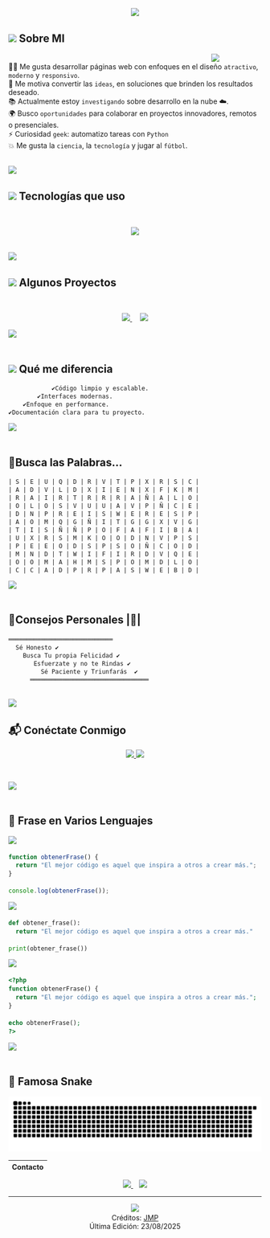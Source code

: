 <p align="center">
  <a href="#"><img src="https://readme-typing-svg.herokuapp.com font=Time+New+Roman&color=%23C8BE25&size=30&center=true&vCenter=true&width=600&height=100&lines=Bienvenidos!+Soy+Juan+Manuel..&hearts;+;Desarrollador-Web+Full-Stack;...(❁´◡`❁)"></a>
</p>

## <img src="https://github.com/7oSkaaa/7oSkaaa/blob/main/Images/about_me.gif" width="50px">&nbsp;Sobre MI
<picture> <img align="right" src="https://github.com/7oSkaaa/7oSkaaa/blob/main/Images/Right_Side.gif?raw=true" width = 100px></picture>
   <br>
  👨‍💻 Me gusta desarrollar páginas web con enfoques en el diseño `atractivo`, `moderno` y `responsivo`.<br>
  🎯 Me motiva convertir las `ideas`, en soluciones que brinden los resultados deseado.<br>
  📚 Actualmente estoy `investigando` sobre desarrollo en la nube ☁️.<br>
  🌍 Busco `oportunidades` para colaborar en proyectos innovadores, remotos o presenciales.<br>
  ⚡ Curiosidad `geek`: automatizo tareas con `Python`<br>
  💥 Me gusta la `ciencia`, la `tecnología` y jugar al `fútbol`.
  <br><br>
  
<img src="https://user-images.githubusercontent.com/73097560/115834477-dbab4500-a447-11eb-908a-139a6edaec5c.gif"><br>


## <img src="https://media2.giphy.com/media/QssGEmpkyEOhBCb7e1/giphy.gif?cid=ecf05e47a0n3gi1bfqntqmob8g9aid1oyj2wr3ds3mg700bl&rid=giphy.gif" width="50px">&nbsp;Tecnologías que uso
 <br>
<p align="center">
  <img src="https://skillicons.dev/icons?i=html,css,js,php,laravel,mysql,java,python,bootstrap,git,github,vscode,visual" />
</p>
<br>
<img src="https://user-images.githubusercontent.com/73097560/115834477-dbab4500-a447-11eb-908a-139a6edaec5c.gif">

## <img src="https://github.com/7oSkaaa/7oSkaaa/blob/main/Images/IDEs.gif?" width="50px">&nbsp;Algunos Proyectos
<br>

<p align="center">
  <a href="https://github.com/Juan-Manuel-JMP/JavaScript-Creador_de_tareas">
    <img src="https://github-readme-stats.vercel.app/api/pin/?username=Juan-Manuel-JMP&repo=JavaScript-Creador_de_tareas&theme=radical&hide_border=true&layout=compact" />
  </a>
  &nbsp;&nbsp;&nbsp;
  <a href="https://github.com/Juan-Manuel-JMP/JavaScript-Ahorcado">
    <img src="https://github-readme-stats.vercel.app/api/pin/?username=Juan-Manuel-JMP&repo=JavaScript-Ahorcado&theme=radical&hide_border=true&layout=compact" />
  </a>
</p>

<img src="https://user-images.githubusercontent.com/73097560/115834477-dbab4500-a447-11eb-908a-139a6edaec5c.gif"><br><br>

## <img src="https://media.giphy.com/media/ObNTw8Uzwy6KQ/giphy.gif" width="30px">&nbsp;Qué me diferencia

				✔️Código limpio y escalable.  
			✔️Interfaces modernas.  
		✔️Enfoque en performance.  
	✔️Documentación clara para tu proyecto.


<img src="https://user-images.githubusercontent.com/73097560/115834477-dbab4500-a447-11eb-908a-139a6edaec5c.gif"><br><br>

## 🔎Busca las Palabras...

	| S | E | U | Q | D | R | V | T | P | X | R | S | C |
	| A | D | V | L | D | X | I | E | N | X | F | K | M | 
	| R | A | I | R | T | R | R | R | A | Ñ | A | L | O | 
	| O | L | O | S | V | U | U | A | V | P | Ñ | C | E |
	| D | N | P | R | E | I | S | W | E | R | E | S | P | 
	| A | O | M | Q | G | Ñ | I | T | G | G | X | V | G |
	| T | I | S | Ñ | Ñ | P | O | F | A | F | I | B | A |
	| U | X | R | S | M | K | O | O | D | N | V | P | S |
	| P | E | E | O | D | S | P | S | O | Ñ | C | O | D | 
	| M | N | D | T | W | I | F | I | R | D | V | Q | E |   
	| O | O | M | A | H | M | S | P | O | M | D | L | O | 
	| C | C | A | D | P | R | P | A | S | W | E | B | D | 


<img src="https://user-images.githubusercontent.com/73097560/115834477-dbab4500-a447-11eb-908a-139a6edaec5c.gif"><br><br>

## 🎯Consejos Personales |💚|

    ═════════════════════════════
	  Sé Honesto ✔️
		Busca Tu propia Felicidad ✔️
		   Esfuerzate y no te Rindas ✔️
			 Sé Paciente y Triunfarás  ✔️
	      ═════════════════════════════════
<br>
<img src="https://user-images.githubusercontent.com/73097560/115834477-dbab4500-a447-11eb-908a-139a6edaec5c.gif">
<br>

## 📬 Conéctate Conmigo

<p align="center">
  <a href="mailto:jm.juanma.777@gmail.com">
    <img src="https://img.shields.io/badge/Juan%20Manuel-Email-red?style=for-the-badge&logo=gmail">
  </a>
  
  <a href="https://github.com/Juan-Manuel-JMP">
    <img src="https://img.shields.io/badge/Juan%20Manuel-Portfolio-success?style=for-the-badge&logo=github">
  </a>
</p>
</div>

<br>

<img src="https://user-images.githubusercontent.com/73097560/115834477-dbab4500-a447-11eb-908a-139a6edaec5c.gif"><br><br>

## 📑 Frase en Varios Lenguajes
<img src="https://skillicons.dev/icons?i=js" /> 
   
 ```js
function obtenerFrase() {
   return "El mejor código es aquel que inspira a otros a crear más.";
}

console.log(obtenerFrase());
```

<img src="https://skillicons.dev/icons?i=python" /> 

```python
def obtener_frase():
  return "El mejor código es aquel que inspira a otros a crear más."

print(obtener_frase())
```
<img src="https://skillicons.dev/icons?i=php" /> 

```php
<?php
function obtenerFrase() {
  return "El mejor código es aquel que inspira a otros a crear más.";
}

echo obtenerFrase();
?>
```

<img src="https://user-images.githubusercontent.com/73097560/115834477-dbab4500-a447-11eb-908a-139a6edaec5c.gif"><br><br>

## 🐍 Famosa Snake

<p align = "center">
	<img src = "https://github.com/7oSkaaa/7oSkaaa/blob/output/github-contribution-grid-snake.svg?" alt = "Snake Game"/>
</p>

<div align="Center">

| Contacto |
|----------|

<a href="mailto:jm.juanma.777@gmail.com">
  <img src="https://skillicons.dev/icons?i=gmail" width="32"/>
</a>
&nbsp;&nbsp;
<a href="https://wa.me/" target="_blank">
  <img src="https://img.icons8.com/color/48/000000/whatsapp--v1.png" width="32"/>
</a>


------

<!-- Footer animado -->

<p align="center">
  <img src="https://capsule-render.vercel.app/api?type=waving&color=0d47a1,42a5f5&height=120&section=footer"/>  
  <br>
  Créditos: <a href="https://github.com/Juan-Manuel-JMP/">JMP</a>  
  <br>
  Última Edición: 23/08/2025
</p>
</div>
